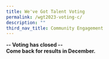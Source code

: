 ```yaml
---
title: We've Got Talent Voting
permalink: /wgt2023-voting-c/
description: ""
third_nav_title: Community Engagement
---
```

**-- Voting has closed --** <br>
**Come back for results in December.** <br>